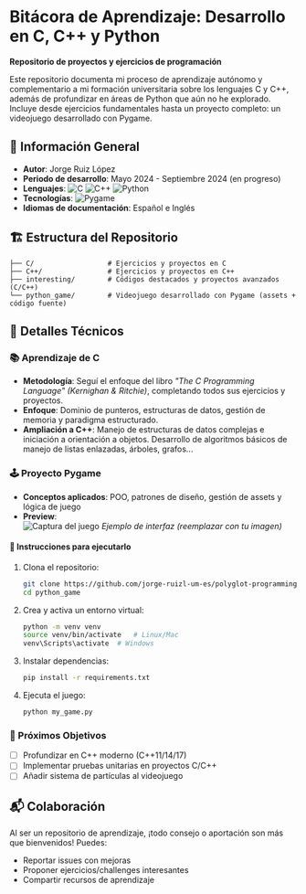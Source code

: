 # Bitácora de Aprendizaje: Desarrollo en C, C++ y Python  

**Repositorio de proyectos y ejercicios de programación**  

Este repositorio documenta mi proceso de aprendizaje autónomo y complementario a mi formación universitaria sobre los lenguajes C y C++, además de profundizar en áreas de Python que aún no he explorado. Incluye desde ejercicios fundamentales hasta un proyecto completo: un videojuego desarrollado con Pygame.  

## 📌 Información General  
- **Autor**: Jorge Ruiz López  
- **Periodo de desarrollo**: Mayo 2024 - Septiembre 2024 (en progreso)  
- **Lenguajes**: <img src="https://img.shields.io/badge/C-00599C?style=flat&logo=c&logoColor=white" alt="C"> <img src="https://img.shields.io/badge/C++-00599C?style=flat&logo=c%2B%2B&logoColor=white" alt="C++"> <img src="https://img.shields.io/badge/Python-3776AB?style=flat&logo=python&logoColor=white" alt="Python">  
- **Tecnologías**: <img src="https://img.shields.io/badge/Pygame-3776AB?style=flat&logo=python&logoColor=white" alt="Pygame">  
- **Idiomas de documentación**: Español e Inglés  

## 🏗️ Estructura del Repositorio  

```
├── C/                  # Ejercicios y proyectos en C
├── C++/                # Ejercicios y proyectos en C++ 
├── interesting/        # Códigos destacados y proyectos avanzados (C/C++)
└── python_game/        # Videojuego desarrollado con Pygame (assets + código fuente)
```

## 🎯 Detalles Técnicos  

### 📚 Aprendizaje de C  
- **Metodología**: Seguí el enfoque del libro *"The C Programming Language" (Kernighan & Ritchie)*, completando todos sus ejercicios y proyectos.  
- **Enfoque**: Dominio de punteros, estructuras de datos, gestión de memoria y paradigma estructurado.
- **Ampliación a C++**: Manejo de estructuras de datos complejas e iniciación a orientación a objetos. Desarrollo de algoritmos básicos de manejo de listas enlazadas, árboles, grafos...

### 🕹️ Proyecto Pygame  
- **Conceptos aplicados**: POO, patrones de diseño, gestión de assets y lógica de juego  
- **Preview**:  
  ![Captura del juego](game_screenshot.png) *Ejemplo de interfaz (reemplazar con tu imagen)*

#### 🔧 Instrucciones para ejecutarlo

1. Clona el repositorio:
   ```bash
   git clone https://github.com/jorge-ruizl-um-es/polyglot-programming.git
   cd python_game
   ```

2. Crea y activa un entorno virtual:
   ```bash
   python -m venv venv
   source venv/bin/activate   # Linux/Mac
   venv\Scripts\activate  # Windows
   ```

3. Instalar dependencias:
   ```bash
   pip install -r requirements.txt
   ```

4. Ejecuta el juego:
   ```bash
   python my_game.py
   ```

### 🚀 Próximos Objetivos  
- [ ] Profundizar en C++ moderno (C++11/14/17)  
- [ ] Implementar pruebas unitarias en proyectos C/C++  
- [ ] Añadir sistema de partículas al videojuego  

## 📬 Colaboración  
Al ser un repositorio de aprendizaje, ¡todo consejo o aportación son más que bienvenidos! Puedes:  
- Reportar issues con mejoras  
- Proponer ejercicios/challenges interesantes  
- Compartir recursos de aprendizaje  
